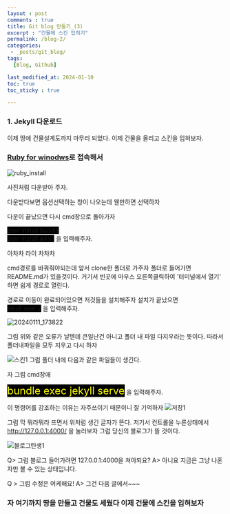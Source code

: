 ```yaml
---
layout : post
comments : true
title: Git blog 만들기_(3)
excerpt : "건물에 스킨 입히기"
permalink: /blog-2/
categories: 
 - _posts/git_blog/
tags:
  [Blog, Github]

last_modified_at: 2024-01-10
toc: true
toc_sticky : true

---
```


### 1. Jekyll 다운로드

이제 땅에 건물설계도까지 마무리 되었다. 이제 건물을 올리고 스킨을 입혀보자.
### [Ruby for winodws](https://rubyinstaller.org/downloads/)로 접속해서 

![ruby_install](https://github.com/wanjinchoi/wanblog.github.io/assets/100115901/6fe7115a-eba2-4959-bf6a-4985daf17a32)

사진처럼 다운받아 주자.

다운받다보면 옵션선택하는 창이 나오는데 웬만하면 선택하자

다운이 끝났으면 다시 cmd창으로 돌아가자

<span style="background-color: black;">gem install bundle</span><br>
<span style="background-color: black;">gem install jekyll</span> 을 입력해주자.

아차차 라이 차차차

cmd경로를 바꿔줘야되는데 앞서 clone한 폴더로 가주자
폴더로 들어가면 README.md가 있을것이다. 거기서 빈곳에 마우스 오른쪽클릭하여 '터미널에서 열기' 하면
쉽게 경로로 열린다.

경로로 이동이 완료되어있으면 저것들을 설치해주자
설치가 끝났으면<br>
<span style="background-color: black;">jekyll new ./</span> 을 입력해주자.

![20240111_173822](https://github.com/wanjinchoi/wanblog.github.io/assets/100115901/e19d54f1-2647-47cb-b744-114336eed8c8)

그럼 위와 같은 오류가 날텐데 큰일난건 아니고 폴더 내 파일 다지우라는 뜻이다.
따라서 폴더내파일을 모두 지우고 다시 하자

![스킨1](https://github.com/wanjinchoi/wanblog.github.io/assets/100115901/e794221c-f6dc-4b32-b295-98408493bdd4)
그럼 폴더 내에 다음과 같은 파일들이 생긴다.

자 그럼 cmd창에


<span style="background-color: black; color:yellow; font-size: x-large" >bundle exec jekyll serve</span> 을 입력해주자.

이 명령어를 강조하는 이유는 자주쓰이기 때문이니 잘 기억하자
![저장1](https://github.com/wanjinchoi/wanblog.github.io/assets/100115901/75ac526b-a86e-4f41-8b9b-c7c14dbd6c4c)

그럼 막 뭐라뭐라 뜨면서 위처럼 생긴 글자가 뜬다.
저기서 컨트롤을 누른상태에서 http://127.0.0.1:4000/ 을 눌러보자
그럼 당신의 블로그가 뜰 것이다.

![블로그탄생1](https://github.com/wanjinchoi/wanblog.github.io/assets/100115901/9789fb1f-85bd-436a-9aec-6afe55b5f73c)

Q> 그럼 블로그 들어가려면 127.0.0.1:4000을 쳐야되요? 
A> 아니요 지금은 그냥 나혼자만 볼 수 있는 상태입니다.

Q > 그럼 수정은 어케해요!
A> 그건 다음 글에서~~~


### 자 여기까지 땅을 만들고 건물도 세웠다 이제 건물에 스킨을 입혀보자